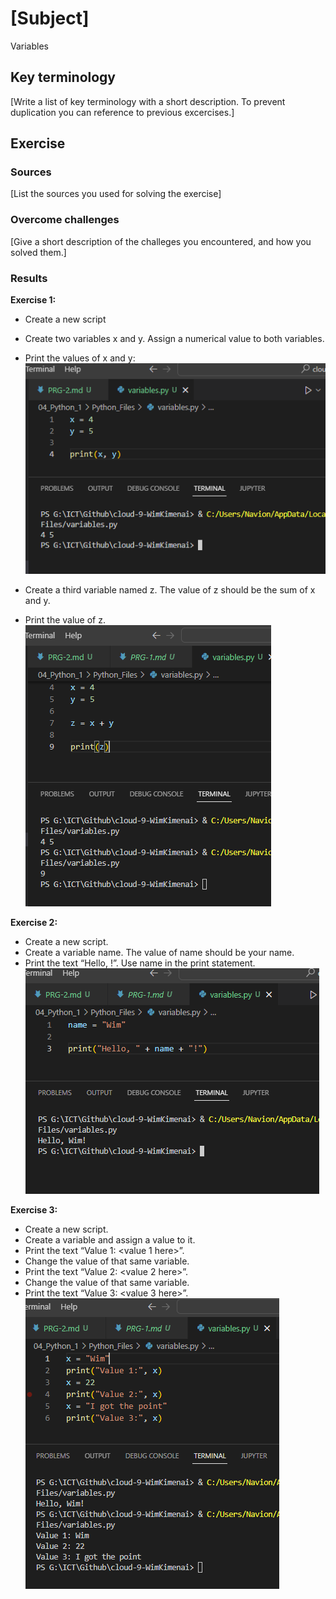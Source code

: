 # [Subject]
Variables

## Key terminology
[Write a list of key terminology with a short description. To prevent duplication you can reference to previous excercises.]

## Exercise
### Sources
[List the sources you used for solving the exercise]

### Overcome challenges
[Give a short description of the challeges you encountered, and how you solved them.]

### Results

**Exercise 1:**  

* Create a new script
* Create two variables x and y. Assign a numerical value to both variables.
* Print the values of x and y:  
![screenshot](/00_includes/Python-1/variables/exercise-1.PNG)  

* Create a third variable named z. The value of z should be the sum of x and y.
* Print the value of z.  
![screenshot](/00_includes/Python-1/variables/exercise-1-2.PNG)  

**Exercise 2:**  

* Create a new script.
* Create a variable name. The value of name should be your name.
* Print the text “Hello, <your name here>!”. Use name in the print statement.  
![screenshot](/00_includes/Python-1/variables/exercise-2.PNG)  

**Exercise 3:**  
* Create a new script.
* Create a variable and assign a value to it.
* Print the text “Value 1: <value 1 here>”.
* Change the value of that same variable.
* Print the text “Value 2: <value 2 here>”.
* Change the value of that same variable.
* Print the text “Value 3: <value 3 here>”.
![screenshot](/00_includes/Python-1/variables/exercise-3.PNG)  
